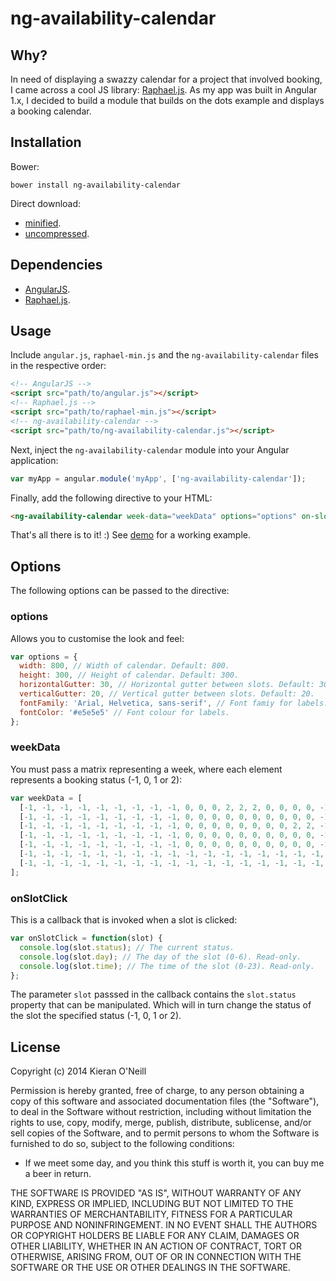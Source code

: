 ng-availability-calendar
========

## Why?

In need of displaying a swazzy calendar for a project that involved booking, I came across a cool JS library: [Raphael.js](https://github.com/DmitryBaranovskiy/raphael). As my app was built in Angular 1.x, I decided to build a module that builds on the dots example and displays a booking calendar.

## Installation

Bower:

```
bower install ng-availability-calendar
```
Direct download:

* [minified](https://raw.githubusercontent.com/kieranroneill/ng-availability-calendar/master/dist/ng-availability-calendar.min.js).
* [uncompressed](https://raw.githubusercontent.com/kieranroneill/ng-availability-calendar/master/dist/ng-availability-calendar.js).

## Dependencies

* [AngularJS](https://ajax.googleapis.com/ajax/libs/angularjs/1.4.9/angular.min.js).
* [Raphael.js](https://raw.githubusercontent.com/DmitryBaranovskiy/raphael/master/raphael-min.js).

## Usage

Include ```angular.js```, ```raphael-min.js``` and the ```ng-availability-calendar``` files in the respective order:

```html
<!-- AngularJS -->
<script src="path/to/angular.js"></script>
<!-- Raphael.js -->
<script src="path/to/raphael-min.js"></script>
<!-- ng-availability-calendar -->
<script src="path/to/ng-availability-calendar.js"></script>
```
Next, inject the ```ng-availability-calendar``` module into your Angular application:
```javascript
var myApp = angular.module('myApp', ['ng-availability-calendar']);
```
Finally, add the following directive to your HTML:
```html
<ng-availability-calendar week-data="weekData" options="options" on-slot-click="onSlotClick"></ng-availability-calendar>
```
That's all there is to it! :) See [demo](https://github.com/kieranroneill/ng-availability-calendar/tree/master/demo) for a working example.

## Options

The following options can be passed to the directive:

### options

Allows you to customise the look and feel:
```javascript
var options = {
  width: 800, // Width of calendar. Default: 800.
  height: 300, // Height of calendar. Default: 300.
  horizontalGutter: 30, // Horizontal gutter between slots. Default: 30.
  verticalGutter: 20, // Vertical gutter between slots. Default: 20.
  fontFamily: 'Arial, Helvetica, sans-serif', // Font famiy for labels.
  fontColor: '#e5e5e5' // Font colour for labels.
};
```
### weekData

You must pass a matrix representing a week, where each element represents a booking status (-1, 0, 1 or 2):
```javascript
var weekData = [
  [-1, -1, -1, -1, -1, -1, -1, -1, -1, 0, 0, 0, 2, 2, 2, 0, 0, 0, 0, -1, -1, -1, -1, -1], // Mon.
  [-1, -1, -1, -1, -1, -1, -1, -1, -1, 0, 0, 0, 0, 0, 0, 0, 0, 0, 0, -1, -1, -1, -1, -1], // Tues.
  [-1, -1, -1, -1, -1, -1, -1, -1, -1, 0, 0, 0, 0, 0, 0, 0, 0, 2, 2, -1, -1, -1, -1, -1], // Wed.
  [-1, -1, -1, -1, -1, -1, -1, -1, -1, 0, 0, 0, 0, 0, 0, 0, 0, 0, 0, -1, -1, -1, -1, -1], // Thu.
  [-1, -1, -1, -1, -1, -1, -1, -1, -1, 0, 0, 0, 0, 0, 0, 0, 0, 0, 0, -1, -1, -1, -1, -1], // Fri.
  [-1, -1, -1, -1, -1, -1, -1, -1, -1, -1, -1, -1, -1, -1, -1, -1, -1, -1, -1, -1, -1, -1, -1, -1], // Sat.
  [-1, -1, -1, -1, -1, -1, -1, -1, -1, -1, -1, -1, -1, -1, -1, -1, -1, -1, -1, -1, -1, -1, -1, -1] // Sun.
];
```
### onSlotClick

This is a callback that is invoked when a slot is clicked:
```javascript
var onSlotClick = function(slot) {
  console.log(slot.status); // The current status.
  console.log(slot.day); // The day of the slot (0-6). Read-only.
  console.log(slot.time); // The time of the slot (0-23). Read-only.
};
```
The parameter ```slot``` passsed in the callback contains the ```slot.status``` property that can be manipulated. Which will in turn change the status of the slot the specified status (-1, 0, 1 or 2).

## License

Copyright (c) 2014 Kieran O'Neill

Permission is hereby granted, free of charge, to any person obtaining a copy of this software and associated documentation files (the "Software"), to deal in the Software without restriction, including without limitation the rights to use, copy, modify, merge, publish, distribute, sublicense, and/or sell copies of the Software, and to permit persons to whom the Software is furnished to do so, subject to the following conditions:

- If we meet some day, and you think this stuff is worth it, you can buy me a beer in return.

THE SOFTWARE IS PROVIDED "AS IS", WITHOUT WARRANTY OF ANY KIND, EXPRESS OR IMPLIED, INCLUDING BUT NOT LIMITED TO THE WARRANTIES OF MERCHANTABILITY, FITNESS FOR A PARTICULAR PURPOSE AND NONINFRINGEMENT. IN NO EVENT SHALL THE AUTHORS OR COPYRIGHT HOLDERS BE LIABLE FOR ANY CLAIM, DAMAGES OR OTHER LIABILITY, WHETHER IN AN ACTION OF CONTRACT, TORT OR OTHERWISE, ARISING FROM, OUT OF OR IN CONNECTION WITH THE SOFTWARE OR THE USE OR OTHER DEALINGS IN THE SOFTWARE.
